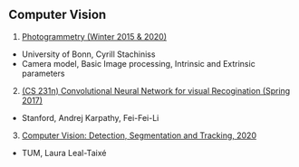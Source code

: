 ## Computer Vision
1. [Photogrammetry (Winter 2015 & 2020)](./Photogrammetry.md)
  - University of Bonn, Cyrill Stachiniss
  - Camera model, Basic Image processing, Intrinsic and Extrinsic parameters
2. [(CS 231n) Convolutional Neural Network for visual Recogination (Spring 2017)](./CNN.md)
  - Stanford, Andrej Karpathy, Fei-Fei-Li
3. [Computer Vision: Detection, Segmentation and Tracking, 2020]()
  - TUM, Laura Leal-Taixé
